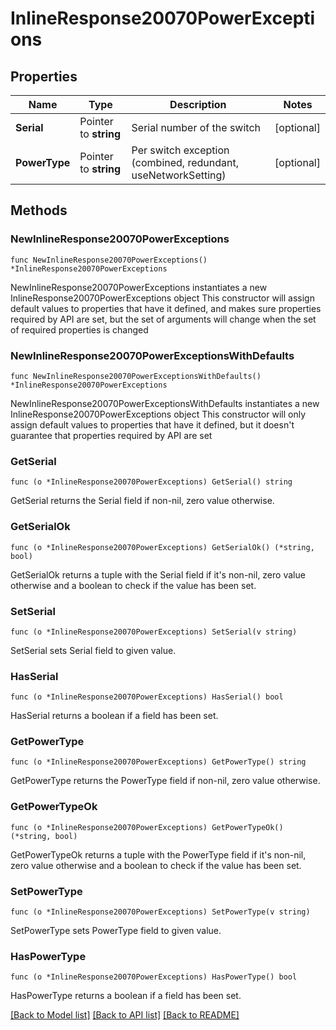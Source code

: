 # InlineResponse20070PowerExceptions

## Properties

Name | Type | Description | Notes
------------ | ------------- | ------------- | -------------
**Serial** | Pointer to **string** | Serial number of the switch | [optional] 
**PowerType** | Pointer to **string** | Per switch exception (combined, redundant, useNetworkSetting) | [optional] 

## Methods

### NewInlineResponse20070PowerExceptions

`func NewInlineResponse20070PowerExceptions() *InlineResponse20070PowerExceptions`

NewInlineResponse20070PowerExceptions instantiates a new InlineResponse20070PowerExceptions object
This constructor will assign default values to properties that have it defined,
and makes sure properties required by API are set, but the set of arguments
will change when the set of required properties is changed

### NewInlineResponse20070PowerExceptionsWithDefaults

`func NewInlineResponse20070PowerExceptionsWithDefaults() *InlineResponse20070PowerExceptions`

NewInlineResponse20070PowerExceptionsWithDefaults instantiates a new InlineResponse20070PowerExceptions object
This constructor will only assign default values to properties that have it defined,
but it doesn't guarantee that properties required by API are set

### GetSerial

`func (o *InlineResponse20070PowerExceptions) GetSerial() string`

GetSerial returns the Serial field if non-nil, zero value otherwise.

### GetSerialOk

`func (o *InlineResponse20070PowerExceptions) GetSerialOk() (*string, bool)`

GetSerialOk returns a tuple with the Serial field if it's non-nil, zero value otherwise
and a boolean to check if the value has been set.

### SetSerial

`func (o *InlineResponse20070PowerExceptions) SetSerial(v string)`

SetSerial sets Serial field to given value.

### HasSerial

`func (o *InlineResponse20070PowerExceptions) HasSerial() bool`

HasSerial returns a boolean if a field has been set.

### GetPowerType

`func (o *InlineResponse20070PowerExceptions) GetPowerType() string`

GetPowerType returns the PowerType field if non-nil, zero value otherwise.

### GetPowerTypeOk

`func (o *InlineResponse20070PowerExceptions) GetPowerTypeOk() (*string, bool)`

GetPowerTypeOk returns a tuple with the PowerType field if it's non-nil, zero value otherwise
and a boolean to check if the value has been set.

### SetPowerType

`func (o *InlineResponse20070PowerExceptions) SetPowerType(v string)`

SetPowerType sets PowerType field to given value.

### HasPowerType

`func (o *InlineResponse20070PowerExceptions) HasPowerType() bool`

HasPowerType returns a boolean if a field has been set.


[[Back to Model list]](../README.md#documentation-for-models) [[Back to API list]](../README.md#documentation-for-api-endpoints) [[Back to README]](../README.md)


